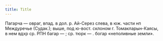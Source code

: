 ```yaml
---
title: Title
---
```


Пагарча — овраг, впад. в дол. р. Ай-Серез слева, в юж. части нп Междуречье
(Судак.); выше, под ю-вост. склоном г. Томакларын-Каясы, в нем вдхр ср. РПН
багар — ; ср. тюрк — . богар «неполивные земли».
